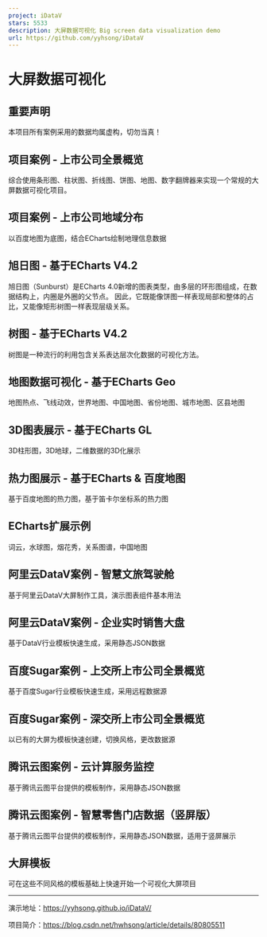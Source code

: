 ```yaml
---
project: iDataV
stars: 5533
description: 大屏数据可视化 Big screen data visualization demo
url: https://github.com/yyhsong/iDataV
---
```


大屏数据可视化
=======

重要声明
----

本项目所有案例采用的数据均属虚构，切勿当真！

项目案例 - 上市公司全景概览
---------------

综合使用条形图、柱状图、折线图、饼图、地图、数字翻牌器来实现一个常规的大屏数据可视化项目。

项目案例 - 上市公司地域分布
---------------

以百度地图为底图，结合ECharts绘制地理信息数据

旭日图 - 基于ECharts V4.2
--------------------

旭日图（Sunburst）是ECharts 4.0新增的图表类型，由多层的环形图组成，在数据结构上，内圈是外圈的父节点。 因此，它既能像饼图一样表现局部和整体的占比，又能像矩形树图一样表现层级关系。

树图 - 基于ECharts V4.2
-------------------

树图是一种流行的利用包含关系表达层次化数据的可视化方法。

地图数据可视化 - 基于ECharts Geo
-----------------------

地图热点、飞线动效，世界地图、中国地图、省份地图、城市地图、区县地图

3D图表展示 - 基于ECharts GL
---------------------

3D柱形图，3D地球，二维数据的3D化展示

热力图展示 - 基于ECharts & 百度地图
------------------------

基于百度地图的热力图，基于笛卡尔坐标系的热力图

ECharts扩展示例
-----------

词云，水球图，烟花秀，关系图谱，中国地图

阿里云DataV案例 - 智慧文旅驾驶舱
--------------------

基于阿里云DataV大屏制作工具，演示图表组件基本用法

阿里云DataV案例 - 企业实时销售大盘
---------------------

基于DataV行业模板快速生成，采用静态JSON数据

百度Sugar案例 - 上交所上市公司全景概览
-----------------------

基于百度Sugar行业模板快速生成，采用远程数据源

百度Sugar案例 - 深交所上市公司全景概览
-----------------------

以已有的大屏为模板快速创建，切换风格，更改数据源

腾讯云图案例 - 云计算服务监控
----------------

基于腾讯云图平台提供的模板制作，采用静态JSON数据

腾讯云图案例 - 智慧零售门店数据（竖屏版）
----------------------

基于腾讯云图平台提供的模板制作，采用静态JSON数据，适用于竖屏展示

大屏模板
----

可在这些不同风格的模板基础上快速开始一个可视化大屏项目

* * *

演示地址：https://yyhsong.github.io/iDataV/

项目简介：https://blog.csdn.net/hwhsong/article/details/80805511
